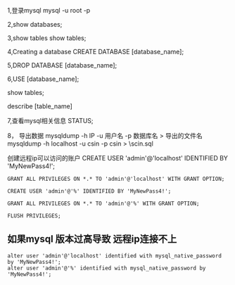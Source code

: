 1,登录mysql
mysql -u root -p

2,show databases;

3,show tables
show tables;

4,Creating a database 
CREATE DATABASE [database_name];

5,DROP DATABASE [database_name];

6,USE [database_name];

show tables;

describe [table_name]

7,查看mysql相关信息
STATUS;

8， 导出数据
mysqldump -h IP -u 用户名 -p 数据库名 > 导出的文件名
mysqldump -h localhost -u csin -p csin > \scin.sql


创建远程ip可以访问的账户
	CREATE USER 'admin'@'localhost' IDENTIFIED BY 'MyNewPass4!';

	GRANT ALL PRIVILEGES ON *.* TO 'admin'@'localhost' WITH GRANT OPTION;

	CREATE USER 'admin'@'%' IDENTIFIED BY 'MyNewPass4!';

	GRANT ALL PRIVILEGES ON *.* TO 'admin'@'%' WITH GRANT OPTION;

	FLUSH PRIVILEGES;

## 如果mysql 版本过高导致 远程ip连接不上
	alter user 'admin'@'localhost' identified with mysql_native_password by 'MyNewPass4!';
	alter user 'admin'@'%' identified with mysql_native_password by 'MyNewPass4!';